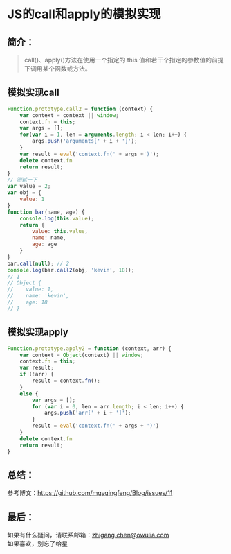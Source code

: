 # JS的call和apply的模拟实现

## 简介：
> call()、apply()方法在使用一个指定的 this 值和若干个指定的参数值的前提下调用某个函数或方法。

## 模拟实现call
``` js
Function.prototype.call2 = function (context) {
    var context = context || window;
    context.fn = this;
    var args = [];
    for(var i = 1, len = arguments.length; i < len; i++) {
        args.push('arguments[' + i + ']');
    }
    var result = eval('context.fn(' + args +')');
    delete context.fn
    return result;
}
// 测试一下
var value = 2;
var obj = {
    value: 1
}
function bar(name, age) {
    console.log(this.value);
    return {
        value: this.value,
        name: name,
        age: age
    }
}
bar.call(null); // 2
console.log(bar.call2(obj, 'kevin', 18));
// 1
// Object {
//    value: 1,
//    name: 'kevin',
//    age: 18
// }
```
## 模拟实现apply
``` js
Function.prototype.apply2 = function (context, arr) {
    var context = Object(context) || window;
    context.fn = this;
    var result;
    if (!arr) {
        result = context.fn();
    }
    else {
        var args = [];
        for (var i = 0, len = arr.length; i < len; i++) {
            args.push('arr[' + i + ']');
        }
        result = eval('context.fn(' + args + ')')
    }
    delete context.fn
    return result;
}
```

## 总结：
参考博文：https://github.com/mqyqingfeng/Blog/issues/11

## 最后：
如果有什么疑问，请联系邮箱：zhigang.chen@owulia.com<br>
如果喜欢，别忘了给星